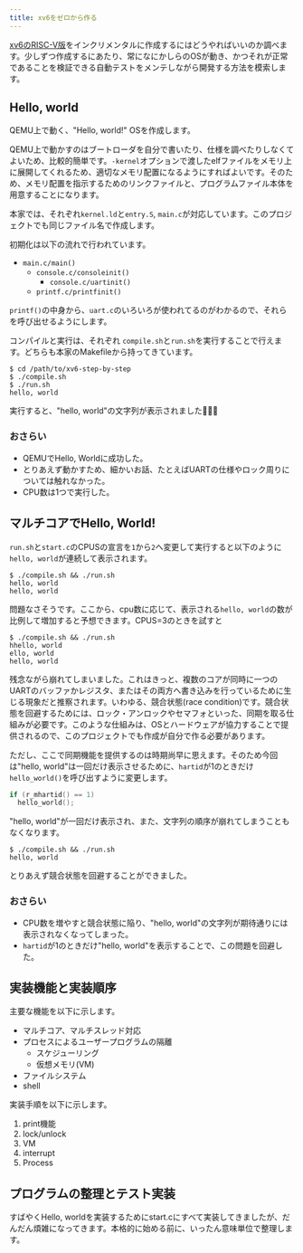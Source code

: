 ```yaml
---
title: xv6をゼロから作る
---
```


[xv6のRISC-V版](mit-pdos/xv6-riscv)をインクリメンタルに作成するにはどうやればいいのか調べます。少しずつ作成するにあたり、常になにかしらのOSが動き、かつそれが正常であることを検証できる自動テストをメンテしながら開発する方法を模索します。

## Hello, world

QEMU上で動く、"Hello, world!" OSを作成します。

QEMU上で動かすのはブートローダを自分で書いたり、仕様を調べたりしなくてよいため、比較的簡単です。`-kernel`オプションで渡したelfファイルをメモリ上に展開してくれるため、適切なメモリ配置になるようにすればよいです。そのため、メモリ配置を指示するためのリンクファイルと、プログラムファイル本体を用意することになります。

本家では、それぞれ`kernel.ld`と`entry.S`, `main.c`が対応しています。このプロジェクトでも同じファイル名で作成します。

初期化は以下の流れで行われています。

- `main.c/main()`
  - `console.c/consoleinit()`
    - `console.c/uartinit()`
  - `printf.c/printfinit()`

`printf()`の中身から、`uart.c`のいろいろが使われてるのがわかるので、それらを呼び出せるようにします。

コンパイルと実行は、それぞれ `compile.sh`と`run.sh`を実行することで行えます。どちらも本家のMakefileから持ってきています。

```console
$ cd /path/to/xv6-step-by-step
$ ./compile.sh
$ ./run.sh
hello, world
```

実行すると、"hello, world"の文字列が表示されました🎉🎉🎉

### おさらい

- QEMUでHello, Worldに成功した。
- とりあえず動かすため、細かいお話、たとえばUARTの仕様やロック周りについては触れなかった。
- CPU数は1つで実行した。

## マルチコアでHello, World!

`run.sh`と`start.c`のCPUSの宣言を`1`から`2`へ変更して実行すると以下のように`hello, world`が連続して表示されます。

```
$ ./compile.sh && ./run.sh
hello, world
hello, world
```

問題なさそうです。ここから、cpu数に応じて、表示される`hello, world`の数が比例して増加すると予想できます。CPUS=3のときを試すと

```
$ ./compile.sh && ./run.sh
hhello, world
ello, world
hello, world
```

残念ながら崩れてしまいました。これはきっと、複数のコアが同時に一つのUARTのバッファかレジスタ、またはその両方へ書き込みを行っているために生じる現象だと推察されます。いわゆる、競合状態(race condition)です。競合状態を回避するためには、ロック・アンロックやセマフォといった、同期を取る仕組みが必要です。このような仕組みは、OSとハードウェアが協力することで提供されるので、このプロジェクトでも作成が自分で作る必要があります。

ただし、ここで同期機能を提供するのは時期尚早に思えます。そのため今回は"hello, world"は一回だけ表示させるために、`hartid`が1のときだけ`hello_world()`を呼び出すように変更します。

```c
if (r_mhartid() == 1)
  hello_world();
```

"hello, world"が一回だけ表示され、また、文字列の順序が崩れてしまうこともなくなります。

```
$ ./compile.sh && ./run.sh
hello, world
```

とりあえず競合状態を回避することができました。

### おさらい

- CPU数を増やすと競合状態に陥り、"hello, world"の文字列が期待通りには表示されなくなってしまった。
- `hartid`が1のときだけ"hello, world"を表示することで、この問題を回避した。

## 実装機能と実装順序

主要な機能を以下に示します。

- マルチコア、マルチスレッド対応
- プロセスによるユーザープログラムの隔離
  - スケジューリング
  - 仮想メモリ(VM)
- ファイルシステム
- shell

実装手順を以下に示します。

1. print機能
2. lock/unlock
3. VM
4. interrupt
5. Process

## プログラムの整理とテスト実装

すばやくHello, worldを実装するためにstart.cにすべて実装してきましたが、だんだん煩雑になってきます。本格的に始める前に、いったん意味単位で整理します。
